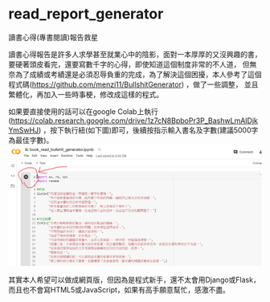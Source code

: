 # read_report_generator
讀書心得(專書閱讀)報告救星

讀書心得報告是許多人求學甚至就業心中的陰影，面對一本厚厚的又沒興趣的書，要硬著頭皮看完，還要寫數千字的心得，即使知道這個制度非常的不人道，
但無奈為了成績或考績還是必須忍辱負重的完成，為了解決這個困擾，本人參考了這個程式碼(https://github.com/menzi11/BullshitGenerator) ，做了一些調整，
並且繁體化，再加入一些時事梗，修改成這樣的程式。


如果要直接使用的話可以在google Colab上執行(https://colab.research.google.com/drive/1z7cN8BpboPr3P_BashwLmAIDjkYmSwHJ) ，按下執行紐(如下圖)即可，後續按指示輸入書名及字數(建議5000字為最佳字數)。
![image](https://github.com/efgh8100/read_report_generator/blob/master/%E6%9C%AA%E5%91%BD%E5%90%8D.png)

其實本人希望可以做成網頁版，但因為是程式新手，還不太會用Django或Flask，而且也不會寫HTML5或JavaScript，如果有高手願意幫忙，感激不盡。






